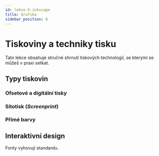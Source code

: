 ```yaml
---
id: lekce-5-inkscape
title: Grafika
sidebar_position: 6
---
```


# Tiskoviny a techniky tisku
Tato lekce obsahuje stručné shrnutí tiskových technologií, se kterými se můžeš v praxi setkat.
## Typy tiskovin
### Ofsetové a digitální tisky
### Sítotisk (*Screenprint*)
### Přímé barvy


## Interaktivní design
Fonty vyhovují standardu.
